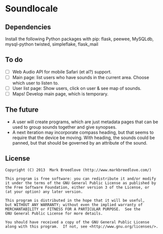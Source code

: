 Soundlocale
===========


Dependencies
------------
Install the following Python packages with pip:  flask, peewee, MySQLdb,
mysql-python twisted, simpleflake, flask_mail

To do
-----
- [ ] Web Audio API for mobile Safari (et al?) support.
- [ ] Main page:  list users who have sounds in the current area.  Choose which
  user to listen to.
- [ ] User list page:  Show users, click on user & see map of sounds.
- [ ] Maps!  Develop main page, which is temporary.

The future
----------
* A user will create programs, which are just metadata pages that can be used
  to group sounds together and give synopses.
* A next iteration may incorporate compass heading, but that seems to require
  that the device be moving.  With heading, the sounds could be panned, but
  that should be governed by an attribute of the sound.

License
-------

    Copyright (C) 2013  Mark Breedlove (http://www.markbreedlove.com/)

    This program is free software: you can redistribute it and/or modify
    it under the terms of the GNU General Public License as published by
    the Free Software Foundation, either version 3 of the License, or
    (at your option) any later version.

    This program is distributed in the hope that it will be useful,
    but WITHOUT ANY WARRANTY; without even the implied warranty of
    MERCHANTABILITY or FITNESS FOR A PARTICULAR PURPOSE.  See the
    GNU General Public License for more details.

    You should have received a copy of the GNU General Public License
    along with this program.  If not, see <http://www.gnu.org/licenses/>.

